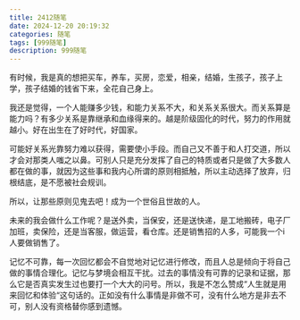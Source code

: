 ```yaml
---
title: 2412随笔
date: 2024-12-20 20:19:32
categories: 随笔
tags: [999随笔]
description: 999随笔
---
```

有时候，我是真的想把买车，养车，买房，恋爱，相亲，结婚，生孩子，孩子上学，孩子结婚的钱省下来，全花自己身上。

我还是觉得，一个人能赚多少钱，和能力关系不大，和关系关系很大。而关系算是能力吗？有多少关系是靠继承和血缘得来的。越是阶级固化的时代，努力的作用就越小。好在出生在了好时代，好国家。

可能好关系光靠努力难以获得，需要使小手段。而自己又不善于和人打交道，所以才会对那类人嗤之以鼻。可别人只是充分发挥了自己的特质或者只是做了大多数人都在做的事，就因为这些事和我内心所谓的原则相抵触，所以主动选择了放弃，归根结底，是不愿被社会规训。

所以，让那些原则见鬼去吧！成为一个世俗且世故的人。

未来的我会做什么工作呢？是送外卖，当保安，还是送快递，是工地搬砖，电子厂加班，卖保险，还是当客服，做运营，看仓库。还是销售招的人多，可能我一个i人要做销售了。

记忆不可靠，每一次回忆都会不自觉地对记忆进行修改，而且人总是倾向于将自己做的事情合理化。记忆与梦境会相互干扰。过去的事情没有可靠的记录和证据，那么它是否真实发生过也要打一个大大的问号。所以，我是不怎么赞成“人生就是用来回忆和体验“这句话的。正如没有什么事情是非做不可，没有什么地方是非去不可，别人没有资格替你感到遗憾。

